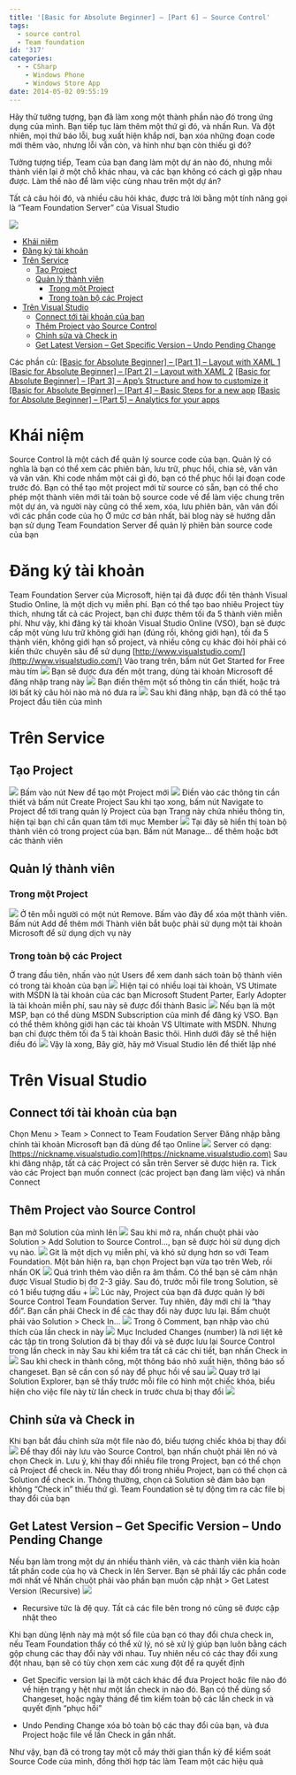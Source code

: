 ```yaml
---
title: '[Basic for Absolute Beginner] – [Part 6] – Source Control'
tags:
  - source control
  - Team foundation
id: '317'
categories:
  - - CSharp
    - Windows Phone
    - Windows Store App
date: 2014-05-02 09:55:19
---
```


Hãy thử tưởng tượng, bạn đã làm xong một thành phần nào đó trong ứng dụng của mình. Bạn tiếp tục làm thêm một thứ gì đó, và nhấn Run. Và đột nhiên, mọi thứ báo lỗi, bug xuất hiện khắp nơi, bạn xóa những đoạn code mới thêm vào, nhưng lỗi vẫn còn, và hình như bạn còn thiếu gì đó?

Tưởng tượng tiếp, Team của bạn đang làm một dự án nào đó, nhưng mỗi thành viên lại ở một chỗ khác nhau, và các bạn không có cách gì gặp nhau được. Làm thế nào để làm việc cùng nhau trên một dự án?

Tất cả câu hỏi đó, và nhiều câu hỏi khác, được trả lời bằng một tính năng gọi là “Team Foundation Server” của Visual Studio

![](https://i2.wp.com/farm6.staticflickr.com/5032/14076910292_20d9511445_o.png)
<!-- more -->
*   [Khái niệm](#khái-niệm)
*   [Đăng ký tài khoản](#đăng-ký-tài-khoản)
*   [Trên Service](#trên-service)
    *   [Tạo Project](#tạo-project)
    *   [Quản lý thành viên](#quản-lý-thành-viên)
        *   [Trong một Project](#trong-một-project)
        *   [Trong toàn bộ các Project](#trong-toàn-bộ-các-project)
*   [Trên Visual Studio](#trên-visual-studio)
    *   [Connect tới tài khoản của bạn](#connect-tới-tài-khoản-của-bạn)
    *   [Thêm Project vào Source Control](#thêm-project-vào-source-control)
    *   [Chỉnh sửa và Check in](#chỉnh-sửa-và-check-in)
    *   [Get Latest Version – Get Specific Version – Undo Pending Change](#get-latest-version--get-specific-version--undo-pending-change)

Các phần cũ: [\[Basic for Absolute Beginner\] – \[Part 1\] – Layout with XAML 1](https://cuoilennaocacban2.wordpress.com/2013/11/22/windows-phone-silverlight-layout-with-xaml-basic-for-absolute-beginner/ "[Basic for Absolute Beginner] - [Part 1] Layout with XAML 1") [\[Basic for Absolute Beginner\] – \[Part 2\] – Layout with XAML 2](https://cuoilennaocacban2.wordpress.com/2014/01/21/windows-phone-silverlight-layout-with-xaml-basic-for-absolute-beginner-part-2/ "[Basic for Absolute Beginner] – [Part 2] – Layout with XAML 2") [\[Basic for Absolute Beginner\] – \[Part 3\] – App’s Structure and how to customize it](https://cuoilennaocacban2.wordpress.com/2014/02/26/basic-for-absolute-beginner-part-3-apps-structure-and-how-customized-it/) [\[Basic for Absolute Beginner\] – \[Part 4\] – Basic Steps for a new app](https://cuoilennaocacban2.wordpress.com/2014/03/31/basic-for-absolute-beginner-part-4-basic-steps-for-a-new-app/) [\[Basic for Absolute Beginner\] – \[Part 5\] – Analytics for your apps](https://cuoilennaocacban2.wordpress.com/2014/04/04/basic-for-absolute-beginner-part-5-analytics-for-your-apps/)

# Khái niệm

Source Control là một cách để quản lý source code của bạn. Quản lý có nghĩa là bạn có thể xem các phiên bản, lưu trữ, phục hồi, chia sẻ, vân vân và vân vân. Khi code nhầm một cái gì đó, bạn có thể phục hồi lại đoạn code trước đó. Bạn có thể tạo một project mới từ source có sẵn, bạn có thể cho phép một thành viên mới tải toàn bộ source code về để làm việc chung trên một dự án, và người này cũng có thể xem, xóa, lưu phiên bản, vân vân đối với các phần code của họ Ở mức cơ bản nhất, bài blog này sẽ hướng dẫn bạn sử dụng Team Foundation Server để quản lý phiên bản source code của bạn

# Đăng ký tài khoản

Team Foundation Server của Microsoft, hiện tại đã được đổi tên thành Visual Studio Online, là một dịch vụ miễn phí. Bạn có thể tạo bao nhiêu Project tùy thích, nhưng tất cả các Project, bạn chỉ được thêm tối đa 5 thành viên miễn phí. Như vậy, khi đăng ký tài khoản Visual Studio Online (VSO), bạn sẽ được cấp một vùng lưu trữ không giới hạn (đúng rồi, không giới hạn), tối đa 5 thành viên, không giới hạn số project, và nhiều công cụ khác đòi hỏi phải có kiến thức chuyên sâu để sử dụng [http://www.visualstudio.com/](http://www.visualstudio.com/) Vào trang trên, bấm nút Get Started for Free màu tím ![](https://i2.wp.com/farm8.staticflickr.com/7423/14077027941_131d9fe8b9_o.png) Bạn sẽ được đưa đến một trang, dùng tài khoản Microsoft để đăng nhập trang này ![](https://i0.wp.com/farm8.staticflickr.com/7042/14077110182_67ddb90db7_o.png) Bạn điền thêm một số thông tin cần thiết, hoặc trả lời bất kỳ câu hỏi nào mà nó đưa ra ![](https://i1.wp.com/farm8.staticflickr.com/7426/14057171186_c1f58d0d92_o.png) Sau khi đăng nhập, bạn đã có thể tạo Project đầu tiên của mình

# Trên Service

## Tạo Project

![](https://i1.wp.com/farm3.staticflickr.com/2939/14077138942_7fc7d459e9_o.png) Bấm vào nút New để tạo một Project mới ![](https://i1.wp.com/farm8.staticflickr.com/7337/13893692388_453e4325a5_o.png) Điền vào các thông tin cần thiết và bấm nút Create Project Sau khi tạo xong, bấm nút Navigate to Project để tới trang quản lý Project của bạn Trang này chứa nhiều thông tin, hiện tại bạn chỉ cần quan tâm tới mục Member ![](https://i0.wp.com/farm8.staticflickr.com/7306/14100357193_a79e22a996_o.png) Tại đây sẽ hiển thị toàn bộ thành viên có trong project của bạn. Bấm nút Manage… để thêm hoặc bớt các thành viên

## Quản lý thành viên

### Trong một Project

![](https://i0.wp.com/farm3.staticflickr.com/2937/13893748200_d0b2bfd795_o.png) Ở tên mỗi người có một nút Remove. Bấm vào đây để xóa một thành viên. Bấm nút Add để thêm mới Thành viên bắt buộc phải sử dụng một tài khoản Microsoft để sử dụng dịch vụ này

### Trong toàn bộ các Project

Ở trang đầu tiên, nhấn vào nút Users để xem danh sách toàn bộ thành viên có trong tài khoản của bạn ![](https://i0.wp.com/farm8.staticflickr.com/7426/14077207562_e677848f77_o.png) Hiện tại có nhiều loại tài khoản, VS Utimate with MSDN là tài khoản của các bạn Microsoft Student Parter, Early Adopter là tài khoản miễn phí, sau này sẽ được đổi thành Basic ![](https://i2.wp.com/farm8.staticflickr.com/7420/14080365235_3f8073d7a7_o.png) Nếu bạn là một MSP, bạn có thể dùng MSDN Subscription của mình để đăng ký VSO. Bạn có thể thêm không giới hạn các tài khoản VS Ultimate with MSDN. Nhưng bạn chỉ được thêm tối đa 5 tài khoản Basic thôi. Hình dưới đây sẽ thể hiện điều đó ![](https://i1.wp.com/farm6.staticflickr.com/5455/13893764527_924181318e_o.png) Vậy là xong, Bây giờ, hãy mở Visual Studio lên để thiết lập nhé

# Trên Visual Studio

## Connect tới tài khoản của bạn

Chọn Menu > Team > Connect to Team Foudation Server Đăng nhập bằng chính tài khoản Microsoft bạn đã dùng để tạo Online ![](https://i2.wp.com/farm8.staticflickr.com/7181/14080415865_cea0f2115b_o.png) Server có dạng: [https://nickname.visualstudio.com](https://nickname.visualstudio.com) Sau khi đăng nhập, tất cả các Project có sẵn trên Server sẽ được hiện ra. Tick vào các Project bạn muốn connect (các project bạn đang làm việc) và nhấn Connect

## Thêm Project vào Source Control

Bạn mở Solution của mình lên ![](https://i0.wp.com/farm8.staticflickr.com/7386/13893812187_43fc27c6e2_o.png) Sau khi mở ra, nhấn chuột phải vào Solution > Add Solution to Source Control…, bạn sẽ được hỏi sử dụng dịch vụ nào. ![](https://i0.wp.com/farm3.staticflickr.com/2928/14065466846_0be4d81154_o.png) Git là một dịch vụ miễn phí, và khó sử dụng hơn so với Team Foundation. Một bản hiện ra, bạn chọn Project bạn vừa tạo trên Web, rồi nhấn OK ![](https://i1.wp.com/farm6.staticflickr.com/5443/13902073928_3a5166bb42_o.png) Quá trình thêm vào diễn ra âm thầm. Có thể bạn sẽ cảm nhận được Visual Studio bị đơ 2-3 giây. Sau đó, trước mỗi file trong Solution, sẽ có 1 biểu tượng dấu + ![](https://i1.wp.com/farm8.staticflickr.com/7400/13902049219_54c1ce6b04_o.png) Lúc này, Project của bạn đã được quản lý bởi Source Control Team Foundation Server. Tuy nhiên, đây mới chỉ là “thay đổi”. Bạn cần phải Check in để các thay đổi này được lưu lại. Bấm chuột phải vào Solution > Check In… ![](https://i1.wp.com/farm8.staticflickr.com/7068/14065573286_3388d5ff11_o.png) Trong ô Comment, bạn nhập vào chú thích của lần check in này ![](https://i2.wp.com/farm8.staticflickr.com/7451/13902095378_6c8b207a01_o.png) Mục Included Changes (number) là nơi liệt kê các tập tin trong Solution đã bị thay đổi và sẽ được lưu lại Source Control trong lần check in này Sau khi kiểm tra tất cả các chi tiết, bạn nhấn Check in ![](https://i2.wp.com/farm6.staticflickr.com/5527/14085562102_33c66105e1_o.png) Sau khi check in thành công, một thông báo nhỏ xuất hiện, thông báo số changeset. Bạn sẽ cần con số này để phục hồi về sau ![](https://i0.wp.com/farm6.staticflickr.com/5488/13902099877_0f0a7e14ab_o.png) Quay trở lại Solution Explorer, bạn sẽ thấy trước mỗi file có hình một chiếc khóa, biểu hiện cho việc file này từ lần check in trước chưa bị thay đổi ![](https://i1.wp.com/farm6.staticflickr.com/5484/14108858123_8884d622d9_o.png)

## Chỉnh sửa và Check in

Khi bạn bắt đầu chỉnh sửa một file nào đó, biểu tượng chiếc khóa bị thay đổi ![](https://i0.wp.com/farm3.staticflickr.com/2905/14085667152_399a036b26_o.png) Để thay đổi này lưu vào Source Control, bạn nhấn chuột phải lên nó và chọn Check in. Lưu ý, khi thay đổi nhiều file trong Project, bạn có thể chọn cả Project để check in. Nếu thay đổi trong nhiều Project, bạn có thể chọn cả Solution để check in. Thông thường, chọn cả Solution sẽ đảm bảo bạn không “Check in” thiếu thứ gì. Team Foundation sẽ tự động tìm ra các file bị thay đổi của bạn

## Get Latest Version – Get Specific Version – Undo Pending Change

Nếu bạn làm trong một dự án nhiều thành viên, và các thành viên kia hoàn tất phần code của họ và Check in lên Server. Bạn sẽ phải lấy các phần code mới nhất về Nhấn chuột phải vào phần bạn muốn cập nhật > Get Latest Version (Recursive) ![](https://i1.wp.com/farm3.staticflickr.com/2933/13902262929_2db6b4718f_o.png)

*   Recursive tức là đệ quy. Tất cả các file bên trong nó cũng sẽ được cập nhật theo

Khi bạn dùng lệnh này mà một số file của bạn có thay đổi chưa check in, nếu Team Foundation thấy có thể xử lý, nó sẽ xử lý giúp bạn luôn bằng cách gộp chung các thay đổi này với nhau. Tuy nhiên nếu có các thay đổi xung đột nhau, bạn sẽ có tùy chọn xem các xung đột để ra quyết định

*   Get Specific version lại là một cách khác để đưa Project hoặc file nào đó về hiện trạng y hệt như một lần check in nào đó. Bạn có thể dùng số Changeset, hoặc ngày tháng để tìm kiếm toàn bộ các lần check in và quyết định “phục hồi”
    
*   Undo Pending Change xóa bỏ toàn bộ các thay đổi của bạn, và đưa Project hoặc file về lần Check in gần nhất.
    

Như vậy, bạn đã có trong tay một cỗ máy thời gian thần kỳ để kiểm soát Source Code của mình, đồng thời hợp tác làm Team một các hiệu quả